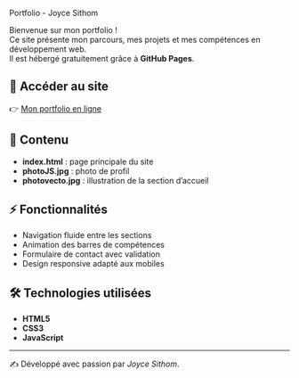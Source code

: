  Portfolio - Joyce Sithom

Bienvenue sur mon portfolio !  
Ce site présente mon parcours, mes projets et mes compétences en développement web.  
Il est hébergé gratuitement grâce à **GitHub Pages**.   

## 🔗 Accéder au site
👉 [Mon portfolio en ligne](https://TON_UTILISATEUR.github.io/portfolio/)

## 📂 Contenu
- **index.html** : page principale du site  
- **photoJS.jpg** : photo de profil  
- **photovecto.jpg** : illustration de la section d’accueil  

## ⚡ Fonctionnalités
- Navigation fluide entre les sections  
- Animation des barres de compétences  
- Formulaire de contact avec validation  
- Design responsive adapté aux mobiles  

## 🛠️ Technologies utilisées
- **HTML5**
- **CSS3**
- **JavaScript**

---

✍️ Développé avec passion par *Joyce Sithom*.
